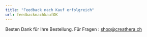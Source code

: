 ```yaml
---
title: "Feedback nach Kauf erfolgreich"
url: feedbacknachkaufOK
---
```



Besten Dank für Ihre Bestellung. 
Für Fragen : shop@creathera.ch

